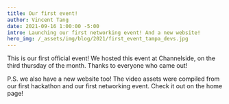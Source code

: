 ```yaml
---
title: Our first event!
author: Vincent Tang
date: 2021-09-16 1:00:00 -5:00
intro: Launching our first networking event! And a new website!
hero_img: /_assets/img/blog/2021/first_event_tampa_devs.jpg
---
```


This is our first official event! We hosted this event at Channelside, on the third thursday of the month. Thanks to everyone who came out!

P.S. we also have a new website too! The video assets were compiled from our first hackathon and our first networking event. Check it out on the home page!

